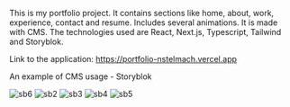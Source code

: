 This is my portfolio project. It contains sections like home, about, work, experience, contact and resume. Includes several animations. It is made with CMS. The technologies used are React, Next.js, Typescript, Tailwind and Storyblok.

Link to the application: https://portfolio-nstelmach.vercel.app

An example of CMS usage - Storyblok

![sb6](https://user-images.githubusercontent.com/90278376/233377427-789ce2d4-ca7e-4031-b88e-7e50329006dc.jpg)
![sb2](https://user-images.githubusercontent.com/90278376/233377284-43406123-c00b-4149-9d7e-0e1300d6871d.jpg)
![sb3](https://user-images.githubusercontent.com/90278376/233377344-56ef6067-9081-42aa-8a28-8bd1694fc06d.jpg)
![sb4](https://user-images.githubusercontent.com/90278376/233377363-9c87fe50-f490-491e-8cdc-9d5e6c8d5045.jpg)
![sb5](https://user-images.githubusercontent.com/90278376/233377403-041952e7-73ac-45d4-91b3-9c2ac4ca41f2.jpg)
